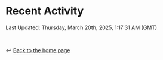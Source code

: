 # Recent Activity

<!--RECENT_ACTIVITY:start-->
<!--RECENT_ACTIVITY:end-->

<!--RECENT_ACTIVITY:last_update-->
Last Updated: Thursday, March 20th, 2025, 1:17:31 AM (GMT)
<!--RECENT_ACTIVITY:last_update_end-->

<br>

↩️ [Back to the home page](/README.md)
